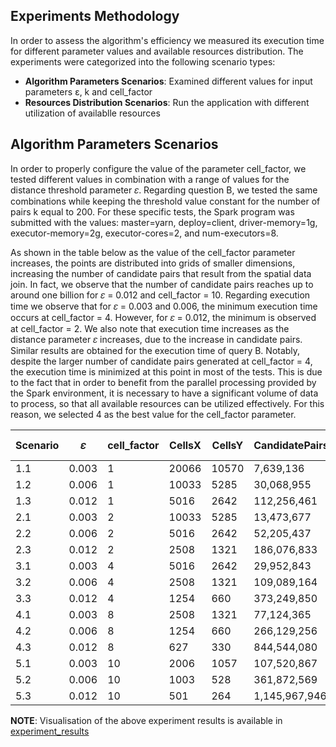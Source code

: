 ## Experiments Methodology
In order to assess the algorithm's efficiency we measured its execution time for different parameter values and available resources distribution. The experiments were categorized into the following scenario types:

* **Algorithm Parameters Scenarios**: Examined different values for input parameters ε, k and cell_factor
* **Resources Distribution Scenarios**: Run the application with different utilization of availablle resources

  
## Algorithm Parameters Scenarios
In order to properly configure the value of the parameter cell_factor, we tested different values in combination with a range of values for the distance threshold parameter 𝜀. Regarding question B, we tested the same combinations while keeping the threshold value constant for the number of pairs k equal to 200. For these specific tests, the Spark program was submitted with the values:
master=yarn, deploy=client, driver-memory=1g, executor-memory=2g, executor-cores=2, and num-executors=8. 

As shown in the table below as the value of the cell_factor parameter increases, the points are distributed into grids of smaller dimensions, increasing the number of candidate pairs that result from the spatial data join. In fact, we observe that the number of candidate pairs reaches up to around one billion for 𝜀 = 0.012 and cell_factor = 10. Regarding execution time we observe that for 𝜀 = 0.003 and 0.006, the minimum execution time occurs at cell_factor = 4. However, for 𝜀 = 0.012, the minimum is observed at cell_factor = 2. We also note that execution time increases as the distance parameter 𝜀 increases, due to the increase in candidate pairs. Similar results are obtained for the execution time of query B. Notably, despite the larger number of candidate pairs generated at cell_factor = 4, the execution time is minimized at this point in most of the tests. This is due to the fact that in order to benefit from the parallel processing provided by the Spark environment, it is necessary to have a significant volume of data to process, so that all available resources can be utilized effectively. For this reason, we selected 4 as the best value for the cell_factor parameter.

| Scenario | 𝜀     | cell_factor | CellsX | CellsY | CandidatePairs   | Exec.TimeA (s) | 𝑘   | Exec.TimeB (s) |
|----------|-------|-------------|--------|--------|------------------|----------------|------|----------------|
| 1.1      | 0.003 | 1           | 20066  | 10570  | 7,639,136        | 180.36         | 200  | 359.10         |
| 1.2      | 0.006 | 1           | 10033  | 5285   | 30,068,955       | 188.03         | 200  | 276.58         |
| 1.3      | 0.012 | 1           | 5016   | 2642   | 112,256,461      | 211.39         | 200  | 230.84         |
| 2.1      | 0.003 | 2           | 10033  | 5285   | 13,473,677       | 170.51         | 200  | 204.34         |
| 2.2      | 0.006 | 2           | 5016   | 2642   | 52,205,437       | 171.52         | 200  | 172.99         |
| 2.3      | 0.012 | 2           | 2508   | 1321   | 186,076,833      | 201.36         | 200  | 215.57         |
| 3.1      | 0.003 | 4           | 5016   | 2642   | 29,952,843       | 164.82         | 200  | 171.14         |
| 3.2      | 0.006 | 4           | 2508   | 1321   | 109,089,164      | 166.22         | 200  | 185.60         |
| 3.3      | 0.012 | 4           | 1254   | 660    | 373,249,850      | 210.99         | 200  | 232.39         |
| 4.1      | 0.003 | 8           | 2508   | 1321   | 77,124,365       | 169.85         | 200  | 161.10         |
| 4.2      | 0.006 | 8           | 1254   | 660    | 266,129,256      | 219.47         | 200  | 214.34         |
| 4.3      | 0.012 | 8           | 627    | 330    | 844,544,080      | 274.52         | 200  | 272.72         |
| 5.1      | 0.003 | 10          | 2006   | 1057   | 107,520,867      | 209.31         | 200  | 174.75         |
| 5.2      | 0.006 | 10          | 1003   | 528    | 361,872,569      | 191.27         | 200  | 200.14         |
| 5.3      | 0.012 | 10          | 501    | 264    | 1,145,967,946    | 268.65         | 200  | 304.27         |

**NOTE**: Visualisation of the above experiment results is available in [experiment_results](calculation_scens_plot.png)
